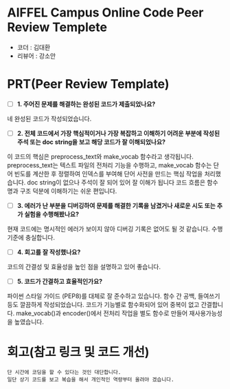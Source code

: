 # AIFFEL Campus Online Code Peer Review Templete
- 코더 : 김대환
- 리뷰어 : 강소안

# PRT(Peer Review Template)
- [ ]  **1. 주어진 문제를 해결하는 완성된 코드가 제출되었나요?**

네 완성된 코드가 작성되었습니다.
    
- [ ]  **2. 전체 코드에서 가장 핵심적이거나 가장 복잡하고 이해하기 어려운 부분에 작성된 
주석 또는 doc string을 보고 해당 코드가 잘 이해되었나요?**
 
 이 코드의 핵심은 preprocess_text와 make_vocab 함수라고 생각됩니다. preprocess_text는 텍스트 파일의 전처리 기능을 수행하고, make_vocab 함수는 단어 빈도를 계산한 후 정렬하여 인덱스를 부여해 단어 사전을 만드는 핵심 작업을 처리했습니다.
doc string이 없으나 주석이 잘 되어 있어 잘 이해가 됩니다
코드 흐름은 함수명과 구조 덕분에 이해하기는 쉬운 편입니다.
        
- [ ]  **3. 에러가 난 부분을 디버깅하여 문제를 해결한 기록을 남겼거나
새로운 시도 또는 추가 실험을 수행해봤나요?**

현재 코드에는 명시적인 에러가 보이지 않아 디버깅 기록은 없어도 될 것 같습니다.
수행기준에 충실합니다.
        
- [ ]  **4. 회고를 잘 작성했나요?**

코드의 간결성 및 효율성을 높인 점을 설명하고 있어 좋습니다.
        
- [ ]  **5. 코드가 간결하고 효율적인가요?**

 파이썬 스타일 가이드 (PEP8)를 대체로 잘 준수하고 있습니다. 함수 간 공백, 들여쓰기 등도 깔끔하게 작성되었습니다.
코드가 기능별로 함수화되어 있어 중복이 없고 간결합니다. make_vocab()과 encoder()에서 전처리 작업을 별도 함수로 만들어 재사용가능성을 높였습니다.


# 회고(참고 링크 및 코드 개선)
```
단 시간에 코딩을 할 수 있다는 것인 대단합니다.
일단 상기 코드를 보고 복습을 해서 개인적인 역량부터 올려야 겠습니다.
```
